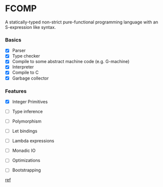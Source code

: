 # FCOMP

A statically-typed non-strict pure-functional programming language with an S-expression like syntax.

### Basics

- [x] Parser
- [x] Type checker
- [x] Compile to some abstract machine code (e.g. G-machine)
- [x] Interpreter
- [x] Compile to C
- [x] Garbage collector

### Features

- [x] Integer Primitives
- [ ] Type inference
- [ ] Polymorphism
- [ ] Let bindings
- [ ] Lambda expressions
- [ ] Monadic IO
- [ ] Optimizations
- [ ] Bootstrapping


[ref](https://www.microsoft.com/en-us/research/publication/implementing-functional-languages-a-tutorial/)